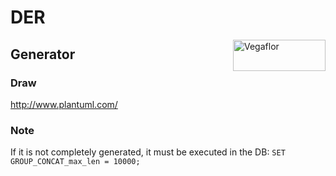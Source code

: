 # DER

<img src="https://drive.google.com/file/d/1ZLMRO-GifFsINdnqu41oc0v50kYzHPQT/view?usp=sharings" align="right" alt="Vegaflor" width="148" height="50">

## Generator

### Draw

http://www.plantuml.com/

### Note

If it is not completely generated, it must be executed in the DB: `SET GROUP_CONCAT_max_len = 10000;`
